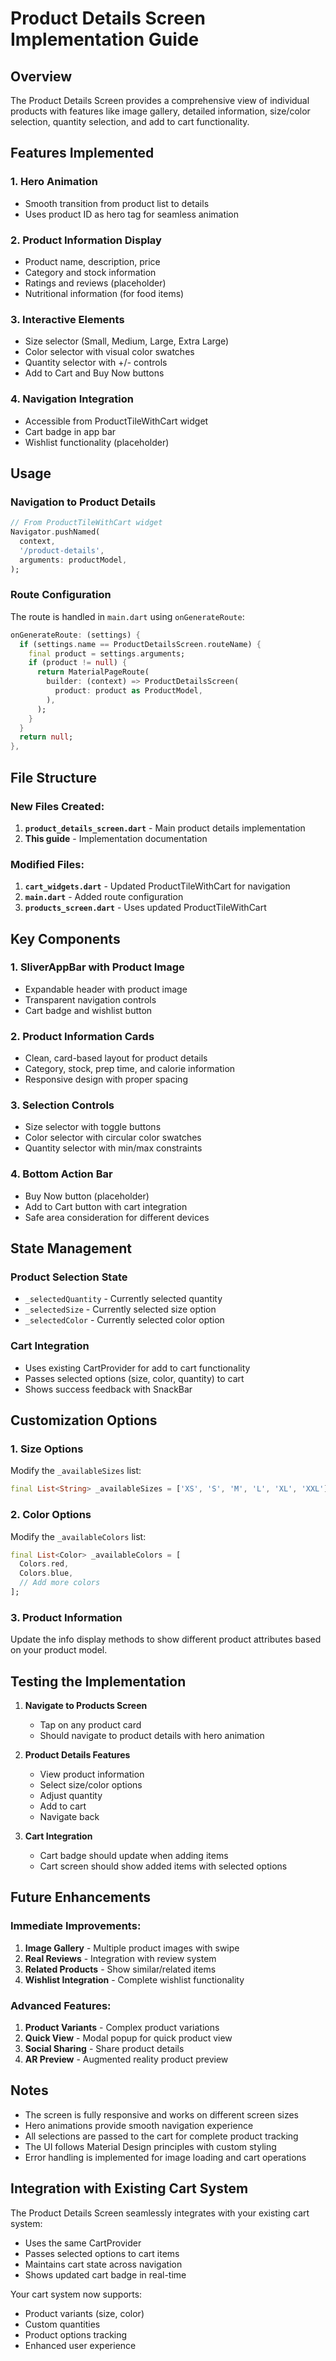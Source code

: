# Product Details Screen Implementation Guide

## Overview

The Product Details Screen provides a comprehensive view of individual products with features like image gallery, detailed information, size/color selection, quantity selection, and add to cart functionality.

## Features Implemented

### 1. **Hero Animation**

- Smooth transition from product list to details
- Uses product ID as hero tag for seamless animation

### 2. **Product Information Display**

- Product name, description, price
- Category and stock information
- Ratings and reviews (placeholder)
- Nutritional information (for food items)

### 3. **Interactive Elements**

- Size selector (Small, Medium, Large, Extra Large)
- Color selector with visual color swatches
- Quantity selector with +/- controls
- Add to Cart and Buy Now buttons

### 4. **Navigation Integration**

- Accessible from ProductTileWithCart widget
- Cart badge in app bar
- Wishlist functionality (placeholder)

## Usage

### Navigation to Product Details

```dart
// From ProductTileWithCart widget
Navigator.pushNamed(
  context,
  '/product-details',
  arguments: productModel,
);
```

### Route Configuration

The route is handled in `main.dart` using `onGenerateRoute`:

```dart
onGenerateRoute: (settings) {
  if (settings.name == ProductDetailsScreen.routeName) {
    final product = settings.arguments;
    if (product != null) {
      return MaterialPageRoute(
        builder: (context) => ProductDetailsScreen(
          product: product as ProductModel,
        ),
      );
    }
  }
  return null;
},
```

## File Structure

### New Files Created:

1. **`product_details_screen.dart`** - Main product details implementation
2. **This guide** - Implementation documentation

### Modified Files:

1. **`cart_widgets.dart`** - Updated ProductTileWithCart for navigation
2. **`main.dart`** - Added route configuration
3. **`products_screen.dart`** - Uses updated ProductTileWithCart

## Key Components

### 1. SliverAppBar with Product Image

- Expandable header with product image
- Transparent navigation controls
- Cart badge and wishlist button

### 2. Product Information Cards

- Clean, card-based layout for product details
- Category, stock, prep time, and calorie information
- Responsive design with proper spacing

### 3. Selection Controls

- Size selector with toggle buttons
- Color selector with circular color swatches
- Quantity selector with min/max constraints

### 4. Bottom Action Bar

- Buy Now button (placeholder)
- Add to Cart button with cart integration
- Safe area consideration for different devices

## State Management

### Product Selection State

- `_selectedQuantity` - Currently selected quantity
- `_selectedSize` - Currently selected size option
- `_selectedColor` - Currently selected color option

### Cart Integration

- Uses existing CartProvider for add to cart functionality
- Passes selected options (size, color, quantity) to cart
- Shows success feedback with SnackBar

## Customization Options

### 1. Size Options

Modify the `_availableSizes` list:

```dart
final List<String> _availableSizes = ['XS', 'S', 'M', 'L', 'XL', 'XXL'];
```

### 2. Color Options

Modify the `_availableColors` list:

```dart
final List<Color> _availableColors = [
  Colors.red,
  Colors.blue,
  // Add more colors
];
```

### 3. Product Information

Update the info display methods to show different product attributes based on your product model.

## Testing the Implementation

1. **Navigate to Products Screen**

   - Tap on any product card
   - Should navigate to product details with hero animation

2. **Product Details Features**

   - View product information
   - Select size/color options
   - Adjust quantity
   - Add to cart
   - Navigate back

3. **Cart Integration**
   - Cart badge should update when adding items
   - Cart screen should show added items with selected options

## Future Enhancements

### Immediate Improvements:

1. **Image Gallery** - Multiple product images with swipe
2. **Real Reviews** - Integration with review system
3. **Related Products** - Show similar/related items
4. **Wishlist Integration** - Complete wishlist functionality

### Advanced Features:

1. **Product Variants** - Complex product variations
2. **Quick View** - Modal popup for quick product view
3. **Social Sharing** - Share product details
4. **AR Preview** - Augmented reality product preview

## Notes

- The screen is fully responsive and works on different screen sizes
- Hero animations provide smooth navigation experience
- All selections are passed to the cart for complete product tracking
- The UI follows Material Design principles with custom styling
- Error handling is implemented for image loading and cart operations

## Integration with Existing Cart System

The Product Details Screen seamlessly integrates with your existing cart system:

- Uses the same CartProvider
- Passes selected options to cart items
- Maintains cart state across navigation
- Shows updated cart badge in real-time

Your cart system now supports:

- Product variants (size, color)
- Custom quantities
- Product options tracking
- Enhanced user experience

